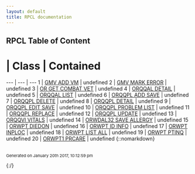 ```yaml
---
layout: default
title: RPCL documentation
---
```

## RPCL Table of Content

 # | Class | Contained 
 --- | --- | --- 
1 | [GMV ADD VM](GMV_ADD_VM.md) | undefined
2 | [GMV MARK ERROR](GMV_MARK_ERROR.md) | undefined
3 | [OR GET COMBAT VET](OR_GET_COMBAT_VET.md) | undefined
4 | [ORQQAL DETAIL](ORQQAL_DETAIL.md) | undefined
5 | [ORQQAL LIST](ORQQAL_LIST.md) | undefined
6 | [ORQQPL ADD SAVE](ORQQPL_ADD_SAVE.md) | undefined
7 | [ORQQPL DELETE](ORQQPL_DELETE.md) | undefined
8 | [ORQQPL DETAIL](ORQQPL_DETAIL.md) | undefined
9 | [ORQQPL EDIT SAVE](ORQQPL_EDIT_SAVE.md) | undefined
10 | [ORQQPL PROBLEM LIST](ORQQPL_PROBLEM_LIST.md) | undefined
11 | [ORQQPL REPLACE](ORQQPL_REPLACE.md) | undefined
12 | [ORQQPL UPDATE](ORQQPL_UPDATE.md) | undefined
13 | [ORQQVI VITALS](ORQQVI_VITALS.md) | undefined
14 | [ORWDAL32 SAVE ALLERGY](ORWDAL32_SAVE_ALLERGY.md) | undefined
15 | [ORWPT DIEDON](ORWPT_DIEDON.md) | undefined
16 | [ORWPT ID INFO](ORWPT_ID_INFO.md) | undefined
17 | [ORWPT INPLOC](ORWPT_INPLOC.md) | undefined
18 | [ORWPT LIST ALL](ORWPT_LIST_ALL.md) | undefined
19 | [ORWPT PTINQ](ORWPT_PTINQ.md) | undefined
20 | [ORWPT1 PRCARE](ORWPT1_PRCARE.md) | undefined
{::nomarkdown} <br/><br/><p style="font-size: 11px">Generated on January 20th 2017, 10:12:59 pm</p>{:/}